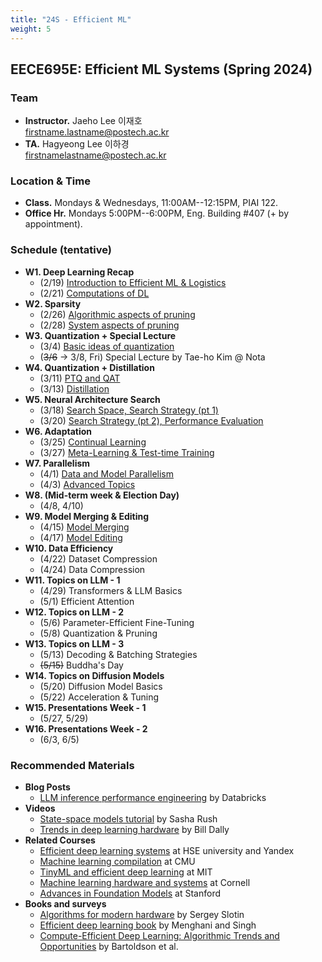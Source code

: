 ```yaml
---
title: "24S - Efficient ML"
weight: 5
---
```


## **EECE695E: Efficient ML Systems (Spring 2024)**

### **Team**
- **Instructor.** Jaeho Lee 이재호  
[firstname.lastname@postech.ac.kr](mailto:jaeho.lee@postech.ac.kr)
- **TA.** Hagyeong Lee 이하경  
[firstnamelastname@postech.ac.kr](mailto:hagyeonglee@postech.ac.kr)  

### **Location & Time**
- **Class.** Mondays & Wednesdays, 11:00AM--12:15PM, PIAI 122.
- **Office Hr.** Mondays 5:00PM--6:00PM, Eng. Building #407 (+ by appointment).


### **Schedule (tentative)**
- **W1. Deep Learning Recap** 
	- (2/19) [Introduction to Efficient ML & Logistics](https://docs.google.com/presentation/d/1AguRlUZBHTOY3G3KSlHg5f1UO7nLMLsrLKPOJ3C2Dg0/edit?usp=sharing)
	- (2/21) [Computations of DL](https://docs.google.com/presentation/d/1PvA5nT8hUXTrwSf3X39DtQWIwMB57q2qTAfhYmdEFZI)
- **W2. Sparsity**
	- (2/26) [Algorithmic aspects of pruning](https://docs.google.com/presentation/d/1l9bVqH2JEbeZJAkdWiUveNHPa9T7FleITWybaGs_KSU/edit?usp=sharing)
	- (2/28) [System aspects of pruning](https://docs.google.com/presentation/d/1gdYAYsyy7mrqIwQhLuQQ8RmsGfnfcNX-D7xxGGdNxAE/edit?usp=sharing)
- **W3. Quantization + Special Lecture**
	- (3/4) [Basic ideas of quantization](https://docs.google.com/presentation/d/1cUZ5eXRSdUwwE7IFP0ZB2n-mND3s8BpCfju6kEctRcI/edit?usp=sharing)
	- (~~3/6~~ -> 3/8, Fri) Special Lecture by Tae-ho Kim @ Nota
- **W4. Quantization + Distillation**
	- (3/11) [PTQ and QAT](https://docs.google.com/presentation/d/1T55I6R7z0x1wjU2kVmTt4HORXOacu5N1lelF_7EFrN4/edit?usp=sharing)
	- (3/13) [Distillation](https://docs.google.com/presentation/d/1s_ckHKwxJdXYhpH6Hcx3ku5oY6a4W_EQ017x3zuwXNE/edit?usp=sharing)
- **W5. Neural Architecture Search**
	- (3/18) [Search Space, Search Strategy (pt 1)](https://docs.google.com/presentation/d/1btbe25uE4_S6grlsYjEpAjuTFk6yR7W-RhVg2uMLRo8/edit?usp=sharing)
	- (3/20) [Search Strategy (pt 2), Performance Evaluation](https://docs.google.com/presentation/d/1UZUeh30bpszHAWYqR1x9T2f6AoxLBUxBIVCb4us8PwQ/edit?usp=sharing)
- **W6. Adaptation**
	- (3/25) [Continual Learning](https://docs.google.com/presentation/d/1Ao8_-vQGinhYr_38-xRdJT76kRKElyOz0vPOjv0JknA/edit?usp=sharing)
	- (3/27) [Meta-Learning & Test-time Training](https://docs.google.com/presentation/d/1zWbqx-wDDVHYC-IExCQs77XpthXvfGs_S09h_EjE94c/edit?usp=sharing)
- **W7. Parallelism**
	- (4/1) [Data and Model Parallelism](https://docs.google.com/presentation/d/1KRawgbDPOv6xti5HoWUL3jwLIjNhGnll4s9yc5ZRbYY/edit?usp=sharing)
	- (4/3) [Advanced Topics](https://docs.google.com/presentation/d/1-yUwgrGHYoHYwZa4CdET64tFHqznzPIEyC7azfkpkPE/edit?usp=sharing)
- **W8. (Mid-term week & Election Day)**
	- (4/8, 4/10)
- **W9. Model Merging & Editing**
	- (4/15) [Model Merging](https://docs.google.com/presentation/d/1DVAeuG9WM2Rd4MSkHhUo1uM6qKkI0CswUsz6siF7PGA/edit?usp=sharing)
	- (4/17) [Model Editing](https://docs.google.com/presentation/d/1FX4iyTLCaAr2e5Pyq0wCbTNjwxuP4gE1Ieg-NfTZjbI/edit?usp=sharing)
- **W10. Data Efficiency**
	- (4/22) Dataset Compression
	- (4/24) Data Compression
- **W11. Topics on LLM - 1**
	- (4/29) Transformers & LLM Basics
	- (5/1) Efficient Attention
- **W12. Topics on LLM - 2**
	- (5/6) Parameter-Efficient Fine-Tuning
	- (5/8) Quantization & Pruning
- **W13. Topics on LLM - 3** 
	- (5/13) Decoding & Batching Strategies
	- ~~(5/15)~~ Buddha's Day
- **W14. Topics on Diffusion Models**
	- (5/20) Diffusion Model Basics
	- (5/22) Acceleration & Tuning
- **W15. Presentations Week - 1**
	- (5/27, 5/29)
- **W16. Presentations Week - 2**
	- (6/3, 6/5)

### **Recommended Materials**
- **Blog Posts**
	- [LLM inference performance engineering](https://www.databricks.com/blog/llm-inference-performance-engineering-best-practices?fbclid=IwAR38VwybKZYFZNEFmAviNojzwlI7jLNLt-mFBV8ecwoBen_DzJ0CP0LG_-w) by Databricks
- **Videos**
	- [State-space models tutorial](https://www.youtube.com/watch?v=dKJEpOtVgXc) by Sasha Rush
	- [Trends in deep learning hardware](https://www.youtube.com/watch?v=HtrR1HRZIGA) by Bill Dally
- **Related Courses**
	- [Efficient deep learning systems](https://github.com/mryab/efficient-dl-systems) at HSE university and Yandex
	- [Machine learning compilation](https://mlc.ai/) at CMU
	- [TinyML and efficient deep learning](https://hanlab.mit.edu/courses/2023-fall-65940) at MIT
	- [Machine learning hardware and systems](https://abdelfattah-class.github.io/ece5545/sp23) at Cornell
	- [Advances in Foundation Models](https://stanford-cs324.github.io/winter2023/) at Stanford
- **Books and surveys**
	- [Algorithms for modern hardware](https://en.algorithmica.org/hpc/) by Sergey Slotin
	- [Efficient deep learning book](https://efficientdlbook.com/) by Menghani and Singh
	- [Compute-Efficient Deep Learning: Algorithmic Trends and Opportunities](https://arxiv.org/abs/2210.06640) by Bartoldson et al.